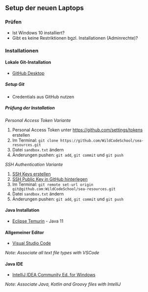 ## Setup der neuen Laptops

### Prüfen

* Ist Windows 10 installiert?
* Gibt es keine Restriktionen bgzl. Installationen (Adminrechte)?

### Installationen

#### Lokale Git-Installation

* [GitHub Desktop](https://desktop.github.com/)

##### Setup Git

* Credentials aus GitHub nutzen

##### Prüfung der Installation

_Personal Access Token Variante_

1. Personal Access Token unter https://github.com/settings/tokens erstellen
2. Im Terminal: `git clone https://github.com/WildCodeSchool/sea-resources.git`
3. Datei `sandbox.txt` ändern
4. Änderungen pushen: `git add`, `git commit` und `git push`

_SSH Authentication Variante_

1. [SSH Keys erstellen](https://docs.github.com/en/github/authenticating-to-github/connecting-to-github-with-ssh/generating-a-new-ssh-key-and-adding-it-to-the-ssh-agent)
2. [SSH Public Key in GitHub hinterlegen](https://docs.github.com/en/github/authenticating-to-github/connecting-to-github-with-ssh/adding-a-new-ssh-key-to-your-github-account) 
2. Im Terminal: `git remote set-url origin git@github.com:WildCodeSchool/sea-resources.git`
3. Datei `sandbox.txt` ändern
4. Änderungen pushen: `git add`, `git commit` und `git push`

#### Java Installation

* [Eclipse Temurin](https://adoptium.net/) - Java 11

#### Allgemeiner Editor 

* [Visual Studio Code](https://code.visualstudio.com/)

_Note: Associate all text file types with VSCode_

#### Java IDE 

* [IntelliJ IDEA Community Ed. for Windows](https://www.jetbrains.com/idea/download/#section=windows)

_Note: Associate Java, Kotlin and Groovy files with IntelliJ_  